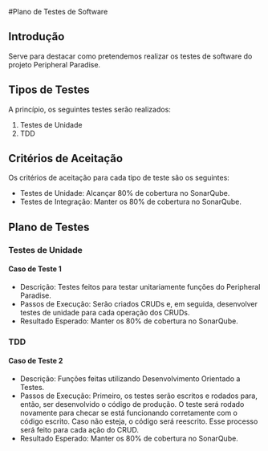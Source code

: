 #Plano de Testes de Software

## Introdução
Serve para destacar como pretendemos realizar os testes de software do projeto Peripheral Paradise.

## Tipos de Testes
A princípio, os seguintes testes serão realizados:

1. Testes de Unidade
2. TDD

## Critérios de Aceitação
Os critérios de aceitação para cada tipo de teste são os seguintes:

- Testes de Unidade: Alcançar 80% de cobertura no SonarQube.
- Testes de Integração: Manter os 80% de cobertura no SonarQube.

## Plano de Testes
### Testes de Unidade
#### Caso de Teste 1
- Descrição: Testes feitos para testar unitariamente funções do Peripheral Paradise.
- Passos de Execução: Serão criados CRUDs e, em seguida, desenvolver testes de unidade para cada operação dos CRUDs. 
- Resultado Esperado: Manter os 80% de cobertura no SonarQube.

### TDD
#### Caso de Teste 2
- Descrição: Funções feitas utilizando Desenvolvimento Orientado a Testes.
- Passos de Execução: Primeiro, os testes serão escritos e rodados para, então, ser desenvolvido o código de produção. O teste será rodado novamente para checar se está funcionando corretamente com o código escrito. Caso não esteja, o código será reescrito. Esse processo será feito para cada ação do CRUD.
- Resultado Esperado: Manter os 80% de cobertura no SonarQube.
